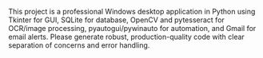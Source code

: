 <!-- Use this file to provide workspace-specific custom instructions to Copilot. For more details, visit https://code.visualstudio.com/docs/copilot/copilot-customization#_use-a-githubcopilotinstructionsmd-file -->

This project is a professional Windows desktop application in Python using Tkinter for GUI, SQLite for database, OpenCV and pytesseract for OCR/image processing, pyautogui/pywinauto for automation, and Gmail for email alerts. Please generate robust, production-quality code with clear separation of concerns and error handling.
